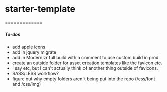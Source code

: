 # starter-template
=============
##### To-dos
* add apple icons
* add in jquery migrate
* add in Modernizr full build with a comment to use custom build in prod
* create an outside folder for asset creation templates like the favicon etc.
 * I say etc, but I can't actually think of another thing outside of favicons.
* SASS/LESS workflow?
* figure out why empty folders aren't being put into the repo (/css/font and /css/img)